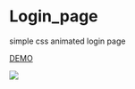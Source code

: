 # Login_page

simple css animated login page


[DEMO](https://yuannchao.github.io/Login_page/index.html)

![](https://i.imgur.com/NhacrGA.png)
